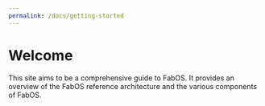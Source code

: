 ```yaml
---
permalink: /docs/getting-started
---
```


# Welcome

This site aims to be a comprehensive guide to FabOS. It provides an overview of the FabOS reference architecture and the various components of FabOS.